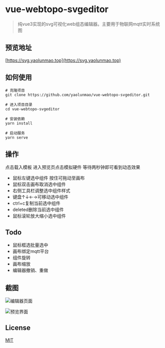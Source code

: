 # vue-webtopo-svgeditor

> 纯vue3实现的svg可视化web组态编辑器。主要用于物联网mqtt实时系统图

## 预览地址

[https://svg.yaolunmao.top](https://svg.yaolunmao.top)

## 如何使用

```
# 克隆项目
git clone https://github.com/yaolunmao/vue-webtopo-svgeditor.git

# 进入项目目录
cd vue-webtopo-svgeditor

# 安装依赖
yarn install

# 启动服务
yarn serve

```

## 操作

点击载入模板  进入预览页点击模拟硬件 等待两秒钟即可看到动态效果

- 鼠标左键选中组件 按住可拖动至画布
- 鼠标双击画布取消选中组件
- 右侧工具栏调整选中组件样式
- 键盘↑↓←→可移动选中组件
- ctrl+c复制当前选中组件
- deleted删除当前选中组件
- 鼠标滚轮放大缩小选中组件

## Todo

- 鼠标框选批量选中
- 画布绑定mqtt平台
- 组件旋转
- 画布缩放
- 编辑器撤销、重做

## 截图

![编辑器页面](https://p.130014.xyz/2021/03/19/svgedit.png)

![预览界面](https://p.130014.xyz/2021/03/19/svgview.png)

## License

[MIT](http://opensource.org/licenses/MIT)